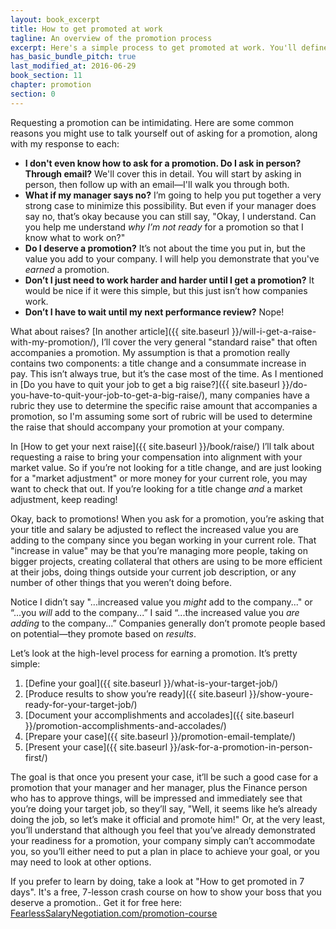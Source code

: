 ```yaml
---
layout: book_excerpt
title: How to get promoted at work
tagline: An overview of the promotion process
excerpt: Here's a simple process to get promoted at work. You'll define your target job, show you're ready, then request your promotion from your manager.
has_basic_bundle_pitch: true
last_modified_at: 2016-06-29
book_section: 11
chapter: promotion
section: 0
---
```


Requesting a promotion can be intimidating. Here are some common reasons you might use to talk yourself out of asking for a promotion, along with my response to each:

* **I don't even know how to ask for a promotion. Do I ask in person? Through email?** We'll cover this in detail. You will start by asking in person, then follow up with an email—I'll walk you through both.
* **What if my manager says no?** I’m going to help you put together a very strong case to minimize this possibility. But even if your manager does say no, that’s okay because you can still say, "Okay, I understand. Can you help me understand *why I’m not ready* for a promotion so that I know what to work on?"
* **Do I deserve a promotion?** It’s not about the time you put in, but the value you add to your company. I will help you demonstrate that you've *earned* a promotion.
* **Don’t I just need to work harder and harder until I get a promotion?** It would be nice if it were this simple, but this just isn’t how companies work.
* **Don’t I have to wait until my next performance review?** Nope!

What about raises? [In another article]({{ site.baseurl }}/will-i-get-a-raise-with-my-promotion/), I’ll cover the very general "standard raise" that often accompanies a promotion. My assumption is that a promotion really contains two components: a title change and a consummate increase in pay. This isn’t always true, but it’s the case most of the time. As I mentioned in [Do you have to quit your job to get a big raise?]({{ site.baseurl }}/do-you-have-to-quit-your-job-to-get-a-big-raise/), many companies have a rubric they use to determine the specific raise amount that accompanies a promotion, so I'm assuming some sort of rubric will be used to determine the raise that should accompany your promotion at your company.

In [How to get your next raise]({{ site.baseurl }}/book/raise/) I’ll talk about requesting a raise to bring your compensation into alignment with your market value. So if you’re not looking for a title change, and are just looking for a "market adjustment" or more money for your current role, you may want to check that out. If you’re looking for a title change *and* a market adjustment, keep reading!

Okay, back to promotions! When you ask for a promotion, you’re asking that your title and salary be adjusted to reflect the increased value you are adding to the company since you began working in your current role. That "increase in value" may be that you’re managing more people, taking on bigger projects, creating collateral that others are using to be more efficient at their jobs, doing things outside your current job description, or any number of other things that you weren’t doing before.

Notice I didn’t say "...increased value you *might* add to the company..." or “...you *will* add to the company...” I said “...the increased value you *are adding* to the company...” Companies generally don’t promote people based on potential—they promote based on *results*.

Let’s look at the high-level process for earning a promotion. It’s pretty simple:

1. [Define your goal]({{ site.baseurl }}/what-is-your-target-job/)
2. [Produce results to show you’re ready]({{ site.baseurl }}/show-youre-ready-for-your-target-job/)
3. [Document your accomplishments and accolades]({{ site.baseurl }}/promotion-accomplishments-and-accolades/)
4. [Prepare your case]({{ site.baseurl }}/promotion-email-template/)
5. [Present your case]({{ site.baseurl }}/ask-for-a-promotion-in-person-first/)

The goal is that once you present your case, it’ll be such a good case for a promotion that your manager and her manager, plus the Finance person who has to approve things, will be impressed and immediately see that you’re doing your target job, so they’ll say, "Well, it seems like he’s already doing the job, so let’s make it official and promote him!" Or, at the very least, you’ll understand that although you feel that you’ve already demonstrated your readiness for a promotion, your company simply can’t accommodate you, so you’ll either need to put a plan in place to achieve your goal, or you may need to look at other options.

<!-- >{% include book_ad_box.html offer="tools and templates to help you get promoted" blurb="Before you get started planning your next promotion, you might want to get worksheet and email template to help you keep track of your progress and document your plan as you go." %} -->

If you prefer to learn by doing, take a look at "How to get promoted in 7 days". It's a free, 7-lesson crash course on how to show your boss that you deserve a promotion.. Get it for free here: [FearlessSalaryNegotiation.com/promotion-course](https://FearlessSalaryNegotiation.com/promotion-course/)